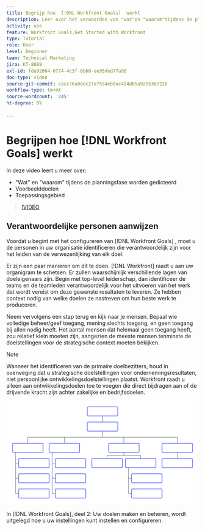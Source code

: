 ```yaml
---
title: Begrijp hoe  [!DNL Workfront Goals]  werkt
description: Leer over het verwoorden van "wat"en "waarom"tijdens de planningsfase, voorbeelddoelstellingen, en werkingsgebied.
activity: use
feature: Workfront Goals,Get Started with Workfront
type: Tutorial
role: User
level: Beginner
team: Technical Marketing
jira: KT-8889
exl-id: fda92664-6774-4c3f-8bb8-ee95ded77a98
doc-type: video
source-git-commit: cacc76a0dec27e7554eb0ac494d65a9255367226
workflow-type: tm+mt
source-wordcount: '245'
ht-degree: 0%

---
```


# Begrijpen hoe [!DNL Workfront Goals] werkt

In deze video leert u meer over:

* &quot;Wat&quot; en &quot;waarom&quot; tijdens de planningsfase worden gedicteerd
* Voorbeelddoelen
* Toepassingsgebied

>[!VIDEO](https://video.tv.adobe.com/v/335183/?quality=12&learn=on)

## Verantwoordelijke personen aanwijzen

Voordat u begint met het configureren van [!DNL Workfront Goals] , moet u de personen in uw organisatie identificeren die verantwoordelijk zijn voor het leiden van de verwezenlijking van elk doel.

Er zijn een paar manieren om dit te doen. [!DNL Workfront] raadt u aan uw organigram te schetsen. Er zullen waarschijnlijk verschillende lagen van doeleigenaars zijn. Begin met top-level leiderschap, dan identificeer de teams en de teamleden verantwoordelijk voor het uitvoeren van het werk dat wordt vereist om deze gewenste resultaten te leveren. Ze hebben context nodig van welke doelen ze nastreven om hun beste werk te produceren.

Neem vervolgens een stap terug en kijk naar je mensen. Bepaal wie volledige beheer/geef toegang, mening slechts toegang, en geen toegang bij allen nodig heeft. Het aantal mensen dat helemaal geen toegang heeft, zou relatief klein moeten zijn, aangezien de meeste mensen tenminste de doelstellingen voor de strategische context moeten bekijken.

>[!NOTE]
>
>Wanneer het identificeren van de primaire doelbezitters, houd in overweging dat u strategische doelstellingen voor ondernemingsresultaten, niet persoonlijke ontwikkelingsdoelstellingen plaatst. Workfront raadt u alleen aan ontwikkelingsdoelen toe te voegen die direct bijdragen aan of de drijvende kracht zijn achter zakelijke en bedrijfsdoelen.

![ Lege organigram ](assets/01-workfront-goals-blank-org-chart.png)

In [!DNL Workfront Goals], deel 2: Uw doelen maken en beheren, wordt uitgelegd hoe u uw instellingen kunt instellen en configureren.

<!--
URL for part 2 reference above
-->
